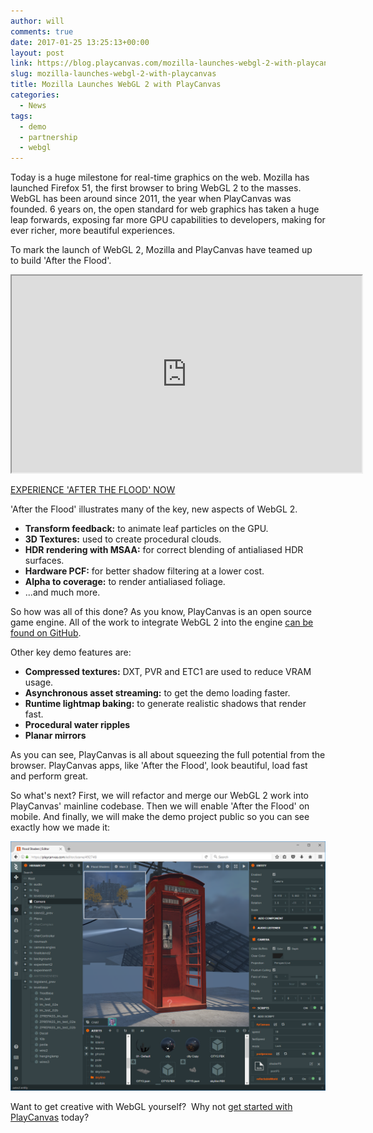 ```yaml
---
author: will
comments: true
date: 2017-01-25 13:25:13+00:00
layout: post
link: https://blog.playcanvas.com/mozilla-launches-webgl-2-with-playcanvas/
slug: mozilla-launches-webgl-2-with-playcanvas
title: Mozilla Launches WebGL 2 with PlayCanvas
categories:
  - News
tags:
  - demo
  - partnership
  - webgl
---
```


Today is a huge milestone for real-time graphics on the web. Mozilla has launched Firefox 51, the first browser to bring WebGL 2 to the masses. WebGL has been around since 2011, the year when PlayCanvas was founded. 6 years on, the open standard for web graphics has taken a huge leap forwards, exposing far more GPU capabilities to developers, making for ever richer, more beautiful experiences.

To mark the launch of WebGL 2, Mozilla and PlayCanvas have teamed up to build 'After the Flood'.

<div className="iframe-container">
    <iframe loading="lazy" width="560" height="315" src="https://www.youtube.com/embed/paCu1qEK-RI" title="YouTube video player" allow="accelerometer; autoplay; clipboard-write; encrypted-media; gyroscope; picture-in-picture" allowfullscreen></iframe>
</div>

[EXPERIENCE 'AFTER THE FLOOD' NOW](http://aftertheflood.playcanvas.com)

'After the Flood' illustrates many of the key, new aspects of WebGL 2.

- **Transform feedback:** to animate leaf particles on the GPU.
- **3D Textures:** used to create procedural clouds.
- **HDR rendering with MSAA:** for correct blending of antialiased HDR surfaces.
- **Hardware PCF:** for better shadow filtering at a lower cost.
- **Alpha to coverage:** to render antialiased foliage.
- ...and much more.

So how was all of this done? As you know, PlayCanvas is an open source game engine. All of the work to integrate WebGL 2 into the engine [can be found on GitHub](https://github.com/playcanvas/engine/pull/784).

Other key demo features are:

- **Compressed textures:** DXT, PVR and ETC1 are used to reduce VRAM usage.
- **Asynchronous asset streaming:** to get the demo loading faster.
- **Runtime lightmap baking:** to generate realistic shadows that render fast.
- **Procedural water ripples**
- **Planar mirrors**

As you can see, PlayCanvas is all about squeezing the full potential from the browser. PlayCanvas apps, like 'After the Flood', look beautiful, load fast and perform great.

So what's next? First, we will refactor and merge our WebGL 2 work into PlayCanvas' mainline codebase. Then we will enable 'After the Flood' on mobile. And finally, we will make the demo project public so you can see exactly how we made it:

![After the Flood](/assets/media/editor-after-the-flood.png)

Want to get creative with WebGL yourself?  Why not [get started with PlayCanvas](https://playcanvas.com) today?

